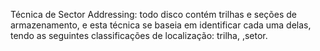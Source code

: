 Técnica de Sector Addressing: todo disco contém trilhas e seções de armazenamento, e esta técnica se baseia em identificar cada uma delas, tendo as seguintes classificações de localização: trilha, ,setor.

